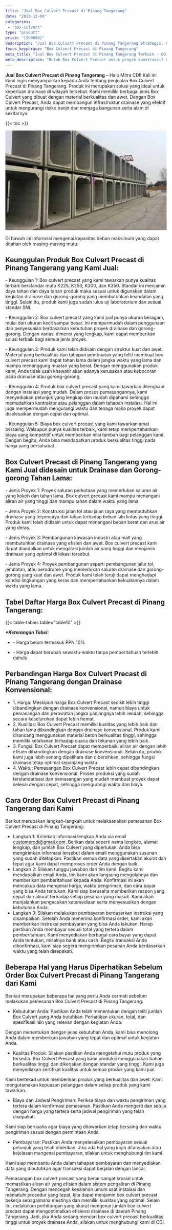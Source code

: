```yaml
---
title: "Jual Box Culvert Precast di Pinang Tangerang"
date: "2023-12-09"
categories:
 - "box-culvert"
type: "product"
price: "[500000]"
description: "Jual Box Culvert Precast di Pinang Tangerang Strategis. Box Culvert Precast ini menjadi solusi utama dalam proyek pembangunan sebagai saluran drainase yang prima dan tahan lama. Konsultasikan kebutuhan Anda sekarang."
focus_keyphrase: "Box Culvert Precast di Pinang Tangerang"
meta_title: "Jual Box Culvert Precast di Pinang Tangerang Terbaik - CDI"
meta_description: "Butuh Box Culvert Precast untuk proyek konstruksi? Kami adalah solusi tepat dengan penawaran kompetitif. Dapatkan informasi sekarang."
---
```


**Jual Box Culvert Precast di Pinang Tangerang** – Halo Mitra CDI! Kali ini kami ingin menyampaikan kepada Anda tentang penjualan Box Culvert Precast di Pinang Tangerang. Produk ini merupakan solusi yang ideal untuk keperluan drainase di wilayah tersebut. Kami memiliki berbagai jenis Box Culvert yang dibuat dengan material berkualitas dan awet. Dengan Box Culvert Precast, Anda dapat membangun infrastruktur drainase yang efektif untuk mengurangi risiko banjir dan menjaga bangunan serta alam di sekitarnya.

{{< toc >}}

![Jual Box Culvert Precast di Pinang Tangerang](/images/box-culvert/box-culvert-20.jpg)

Di bawah ini informasi mengenai kapasitas beban maksimum yang dapat ditahan oleh masing-masing mutu: 

## Keunggulan Produk Box Culvert Precast di Pinang Tangerang yang Kami Jual:

\- Keunggulan 1: Box culvert precast yang kami tawarkan punya kualitas terbaik berstandar mutu K225, K250, K300, dan K350. Standar ini menjamin daya tahan dan daya tahan produk maka sesuai untuk digunakan dalam kegiatan drainase dan gorong-gorong yang membutuhkan keandalan yang tinggi. Selain itu, produk kami juga sudah lulus uji laboratorium dan sesuai standar SNI.

\- Keunggulan 2: Box culvert precast yang kami jual punya ukuran beragam, mulai dari ukuran kecil sampai besar. Ini mempermudah dalam penggunaan dan penyesuaian berdasarkan kebutuhan proyek drainase dan gorong-gorong. Dengan variasi dimensi yang lengkap, kami dapat memberikan solusi terbaik bagi semua jenis proyek.

\- Keunggulan 3: Produk kami telah didisain dengan struktur kuat dan awet. Material yang berkualitas dan tahapan pembuatan yang teliti membuat box culvert precast kami dapat tahan lama dalam jangka waktu yang lama dan mampu menanggung muatan yang berat. Dengan menggunakan produk kami, Anda tidak usah khawatir akan adanya kerusakan atau kebocoran pada drainase atau gorong-gorong.

\- Keunggulan 4: Produk box culvert precast yang kami tawarkan dilengkapi dengan instalasi yang mudah. Dalam proses pemasangannya, kami menyediakan petunjuk yang lengkap dan mudah dipahami sehingga memudahkan kontraktor atau pelanggan dalam tahapan instalasi. Hal ini juga mempermudah mengurangi waktu dan tenaga maka proyek dapat diselesaikan dengan cepat dan optimal.

\- Keunggulan 5: Biaya box culvert precast yang kami tawarkan amat bersaing. Walaupun punya kualitas terbaik, kami tetap mempertahankan biaya yang kompetitif untuk memberikan nilai tambah bagi pelanggan kami. Dengan begitu, Anda bisa mendapatkan produk berkualitas tinggi pada harga yang bersahabat.

## Box Culvert Precast di Pinang Tangerang yang Kami Jual didesain untuk Drainase dan Gorong-gorong Tahan Lama:

\- Jenis Proyek 1: Proyek saluran perkotaan yang memerlukan saluran air yang kokoh dan tahan lama. Box culvert precast kami mampu menangani aliran air yang tinggi dan mampu tahan dalam waktu yang lama.

\- Jenis Proyek 2: Konstruksi jalan tol atau jalan raya yang membutuhkan drainase yang terpercaya dan tahan terhadap beban lalu lintas yang tinggi. Produk kami telah didisain untuk dapat menangani beban berat dan arus air yang deras.

\- Jenis Proyek 3: Pembangunan kawasan industri atau mall yang membutuhkan drainase yang efisien dan awet. Box culvert precast kami dapat diandalkan untuk mengatasi jumlah air yang tinggi dan menjamin drainase yang optimal di lokasi tersebut.

\- Jenis Proyek 4: Proyek pembangunan seperti pembangunan jalur tol, jembatan, atau aerodrome yang memerlukan saluran drainase dan gorong-gorong yang kuat dan awet. Produk kami telah teruji dapat menghadapi kondisi lingkungan yang keras dan mempertahankan kekuatannya dalam waktu yang lama.

## Tabel Daftar Harga Box Culvert Precast di Pinang Tangerang:

{{< table-tables table="table10" >}}

**_\*Keterangan Tabel:_**

*   \- Harga belum termasuk PPN 10%

*   \- Harga dapat berubah sewaktu-waktu tanpa pemberitahuan terlebih dahulu

## Perbandingan Harga Box Culvert Precast di Pinang Tangerang dengan Drainase Konvensional:

*   1\. Harga: Meskipun harga Box Culvert Precast sedikit lebih tinggi dibandingkan dengan drainase konvensional, namun biaya untuk pemasangan dan perawatan jangka panjangnya lebih rendah, sehingga secara keseluruhan dapat lebih hemat.
*   2\. Kualitas: Box Culvert Precast memiliki kualitas yang lebih baik dan tahan lama dibandingkan dengan drainase konvensional. Produk kami dirancang menggunakan material beton berkualitas tinggi, sehingga memiliki ketahanan terhadap cuaca dan tekanan yang lebih baik.
*   3\. Fungsi: Box Culvert Precast dapat memperbaiki aliran air dengan lebih efisien dibandingkan dengan drainase konvensional. Selain itu, produk kami juga lebih senang dipelihara dan dibersihkan, sehingga fungsi drainase tetap optimal sepanjang waktu.
*   4\. Waktu: Pemasangan Box Culvert Precast lebih cepat dibandingkan dengan drainase konvensional. Proses produksi yang sudah terstandarisasi dan pemasangan yang mudah membuat proyek dapat selesai dengan cepat, sehingga mengurangi waktu dan biaya.

## Cara Order Box Culvert Precast di Pinang Tangerang dari Kami

Berikut merupakan langkah-langkah untuk melaksanakan pemesanan Box Culvert Precast di Pinang Tangerang:

*   Langkah 1: Kirimkan informasi lengkap Anda via email customercdi@gmail.com. Berikan data seperti nama lengkap, alamat lengkap, dan jumlah Box Culvert yang diperlukan.
Anda bisa mengirimkan informasi tersebut dalam email menggunakan susunan yang sudah ditetapkan. Pastikan semua data yang disertakan akurat dan tepat agar kami dapat memproses order Anda dengan baik.
*   Langkah 2: Silakan tunggu jawaban dari tim kami. Begitu kami mendapatkan email Anda, tim kami akan langsung mengolahnya dan memberikan pemberitahuan kepada Anda. Konfirmasi ini akan mencakup data mengenai harga, waktu pengiriman, dan cara bayar yang bisa Anda tentukan.
Kami siap berusaha memberikan respon yang cepat dan akurat terhadap setiap pesanan yang masuk. Kami akan menjalankan pengecekan ketersediaan serta menyesuaikan dengan kebutuhan Anda.
*   Langkah 3: Silakan melakukan pembayaran berdasarkan instruksi yang disampaikan. Setelah Anda menerima konfirmasi order, kami akan memberikan instruksi pembayaran yang bisa Anda lakukan. Harap pastikan Anda membayar sesuai total yang tertera dalam pemberitahuan.
Kami menyediakan berbagai cara bayar yang dapat Anda tentukan, misalnya bank atau cash. Begitu transaksi Anda dikonfirmasi, kami siap segera mengirimkan pesanan Anda berdasarkan waktu yang telah disepakati.

## Beberapa Hal yang Harus Diperhatikan Sebelum Order Box Culvert Precast di Pinang Tangerang dari Kami

Berikut merupakan beberapa hal yang perlu Anda cermati sebelum melakukan pemesanan Box Culvert Precast di Pinang Tangerang:

*   Kebutuhan Anda: Pastikan Anda telah menentukan dengan teliti jumlah Box Culvert yang Anda butuhkan. Perhatikan ukuran, total, dan spesifikasi lain yang relevan dengan kegiatan Anda.

Dengan menentukan dengan jelas kebutuhan Anda, kami bisa menolong Anda dalam memberikan jawaban yang tepat dan optimal untuk kegiatan Anda.
*   Kualitas Produk: Silakan pastikan Anda mengetahui mutu produk yang tersedia. Box Culvert Precast yang kami produksi menggunakan bahan berkualitas tinggi dan dikerjakan dengan standar yang tinggi. Kami juga menyediakan sertifikat kualitas untuk semua produk yang kami jual.

Kami bertekad untuk memberikan produk yang berkualitas dan awet. Kami mengutamakan kepuasan pelanggan dalam setiap produk yang kami tawarkan.
*   Biaya dan Jadwal Pengiriman: Periksa biaya dan waktu pengiriman yang tertera dalam konfirmasi pemesanan. Pastikan Anda mengerti dan setuju dengan harga yang tertera serta jadwal pengiriman yang telah disepakati.

Kami siap berusaha agar biaya yang ditawarkan tetap bersaing dan waktu pengiriman sesuai dengan permintaan Anda.
*   Pembayaran: Pastikan Anda menyelesaikan pembayaran sesuai petunjuk yang telah diberikan. Jika ada hal yang ingin ditanyakan atau kejelasan mengenai pembayaran, silakan untuk menghubungi tim kami.

Kami siap membantu Anda dalam tahapan pembayaran dan menyediakan data yang dibutuhkan agar transaksi dapat berjalan dengan lancar.

Pemasangan box culvert precast yang benar sangat krusial untuk memastikan aliran air yang efisien dalam sistem pengaliran di Pinang Tangerang. Dengan mencegah kesalahan umum saat instalasi dan mematuhi prosedur yang tepat, kita dapat menjamin box culvert precast bekerja sebagaimana mestinya dan memiliki kualitas yang optimal. Selain itu, melakukan perhitungan yang akurat mengenai jumlah box culvert precast dapat mengoptimalkan efisiensi drainase di daerah Pinang Tangerang. Jadi, jika Anda sedang mencari box culvert precast berkualitas tinggi untuk proyek drainase Anda, silakan untuk menghubungi kami di CDI.
